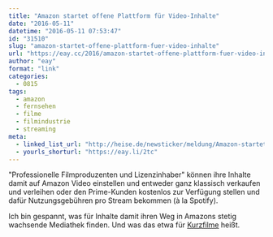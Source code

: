 ```yaml
---
title: "Amazon startet offene Plattform für Video-Inhalte"
date: "2016-05-11"
datetime: "2016-05-11 07:53:47"
id: "31510"
slug: "amazon-startet-offene-plattform-fuer-video-inhalte"
url: "https://eay.cc/2016/amazon-startet-offene-plattform-fuer-video-inhalte/"
author: "eay"
format: "link"
categories:
  - 0815
tags:
  - amazon
  - fernsehen
  - filme
  - filmindustrie
  - streaming
meta:
  - linked_list_url: "http://heise.de/newsticker/meldung/Amazon-startet-offene-Plattform-fuer-Video-Inhalte-3202227.html"
  - yourls_shorturl: "https://eay.li/2tc"
---
```


"Professionelle Filmproduzenten und Lizenzinhaber" können ihre Inhalte damit auf Amazon Video einstellen und entweder ganz klassisch verkaufen und verleihen oder den Prime-Kunden kostenlos zur Verfügung stellen und dafür Nutzungsgebühren pro Stream bekommen (à la Spotify).

Ich bin gespannt, was für Inhalte damit ihren Weg in Amazons stetig wachsende Mediathek finden. Und was das etwa für [Kurzfilme](http://shortfil.ms/) heißt.
